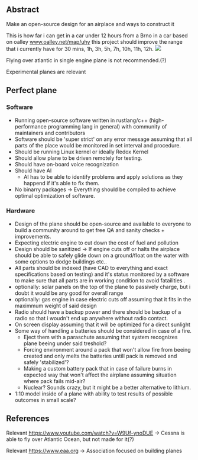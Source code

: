 ## Abstract
Make an open-source design for an airplace and ways to construct it

This is how far i can get in a car under 12 hours from a Brno in a car based on oalley www.oalley.net/map/uhy this project should improve the range that i currently have for 30 mins, 1h, 3h, 5h, 7h, 10h, 11h, 12h.
![](https://i.imgur.com/WSRk9U1.png)


Flying over atlantic in single engine plane is not recommended.(?)

Experimental planes are relevant

## Perfect plane
### Software
- Running open-source software written in rustlang/c++ (high-performance programming lang in general) with community of maintainers and contributors 
- Software should be 'super strict' on any error message assuming that all parts of the place would be monitored in set interval and procedure.
- Should be running Linux kernel or ideally Redox Kernel
- Should allow plane to be driven remotely for testing.
- Should have on-board voice recognization
- Should have AI
  - AI has to be able to identify problems and apply solutions as they happend if it's able to fix them. 
- No binarry packages -> Everything should be compiled to achieve optimal optimization of software.

### Hardware
- Design of the plane should be open-source and available to everyone to build a community around to get free QA and sanity checks + improvements.
- Expecting electric engine to cut down the cost of fuel and pollution
- Design should be sanitized -> If engine cuts off or halts the airplace should be able to safely glide down on a ground/float on the water with some options to dodge buildings etc..
- All parts should be indexed (have CAD to everything and exact specifications based on testing) and it's status monitored by a software to make sure that all parts are in working condition to avoid fatailities .
- optionally: solar panels on the top of the plane to passively charge, but i doubt it would be any good for overall range
- optionally: gas engine in case electric cuts off assuming that it fits in the maximmum weight of said design
- Radio should have a backup power and there should be backup of a radio so that i woudn't end up anywhere without radio contact.
- On screen display assuming that it will be optimized for a direct sunlight
- Some way of handling a batteries should be considered in case of a fire.
  - Eject them with a paraschute assuming that system recognizes plane beeing under said treshold?
  - Forcing environment around a pack that won't allow fire from beeing created and only melts the batteries untill pack is removed and safely 'stabilized'?
  - Making a custom battery pack that in case of failure burns in expected way that won't affect the airplane assuming situation where pack fails mid-air? 
  - Nuclear? Sounds crazy, but it might be a better alternative to lithium.
 - 1:10 model inside of a plane with ability to test results of possible outcomes in small scale?

## References
Relevant https://www.youtube.com/watch?v=W9Uf-ynoDUE -> Cessna is able to fly over Atlantic Ocean, but not made for it(?)

Relevant https://www.eaa.org -> Association focused on building planes
